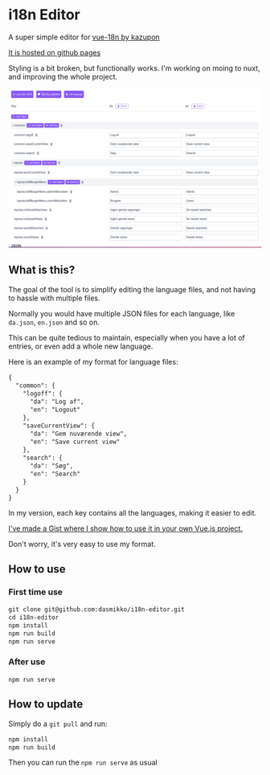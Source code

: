 # i18n Editor

A super simple editor for [vue-18n by kazupon](https://kazupon.github.io/vue-i18n/)

[It is hosted on github pages](https://rekna.xyz/i18n-editor/ "Screenshot")

Styling is a bit broken, but functionally works. I'm working on moing to nuxt, and improving the whole project.

![Screenshot of the editor](./screenshot.png?raw=true "Screenshot")

## What is this?

The goal of the tool is to simplify editing the language files, and not having to hassle with multiple files.

Normally you would have multiple JSON files for each language, like `da.json`, `en.json` and so on.

This can be quite tedious to maintain, especially when you have a lot of entries, or even add a whole new language.

Here is an example of my format for language files:

```
{
  "common": {
    "logoff": {
      "da": "Log af",
      "en": "Logout"
    },
    "saveCurrentView": {
      "da": "Gem nuværende view",
      "en": "Save current view"
    },
    "search": {
      "da": "Søg",
      "en": "Search"
    }
  }
}
```

In my version, each key contains all the languages, making it easier to edit.

[I've made a Gist where I show how to use it in your own Vue.js project.](https://gist.github.com/dasmikko/aa28a4c42312b558a251ab4fc1049f0c)

Don't worry, it's very easy to use my format.


## How to use

### First time use
```
git clone git@github.com:dasmikko/i18n-editor.git
cd i18n-editor
npm install
npm run build
npm run serve
```

### After use
```
npm run serve
```

## How to update

Simply do a `git pull` and run:
```
npm install
npm run build
```

Then you can run the `npm run serve` as usual

